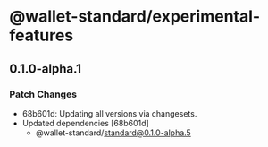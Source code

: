 # @wallet-standard/experimental-features

## 0.1.0-alpha.1

### Patch Changes

-   68b601d: Updating all versions via changesets.
-   Updated dependencies [68b601d]
    -   @wallet-standard/standard@0.1.0-alpha.5
